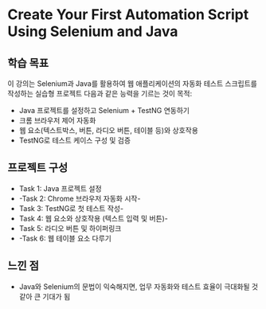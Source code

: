 # Create Your First Automation Script Using Selenium and Java

## 학습 목표
이 강의는 Selenium과 Java를 활용하여 웹 애플리케이션의 자동화 테스트 스크립트를 작성하는 실습형 프로젝트
다음과 같은 능력을 기르는 것이 목적:
- Java 프로젝트를 설정하고 Selenium + TestNG 연동하기
- 크롬 브라우저 제어 자동화
- 웹 요소(텍스트박스, 버튼, 라디오 버튼, 테이블 등)와 상호작용
- TestNG로 테스트 케이스 구성 및 검증

## 프로젝트 구성 

- Task 1: Java 프로젝트 설정
- -Task 2: Chrome 브라우저 자동화 시작-
- Task 3: TestNG로 첫 테스트 작성-
- Task 4: 웹 요소와 상호작용 (텍스트 입력 및 버튼)-
- Task 5: 라디오 버튼 및 하이퍼링크
- -Task 6: 웹 테이블 요소 다루기

## 느낀 점 
- Java와 Selenium의 문법이 익숙해지면, 업무 자동화와 테스트 효율이 극대화될 것 같아 큰 기대가 됨
